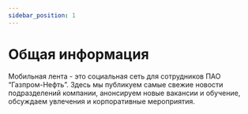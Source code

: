 ```yaml
---
sidebar_position: 1
---
```


# Общая информация

Мобильная лента - это социальная сеть для сотрудников ПАО “Газпром-Нефть”. Здесь мы публикуем самые свежие новости подразделений компании, анонсируем новые вакансии и обучение, обсуждаем увлечения и корпоративные мероприятия.
